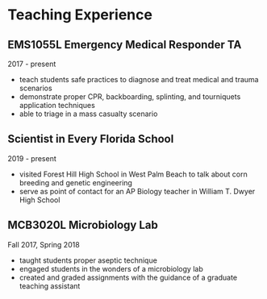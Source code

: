 # Teaching Experience

## EMS1055L Emergency Medical Responder TA
2017 - present
- teach students safe practices to diagnose and treat medical and trauma scenarios
- demonstrate proper CPR, backboarding, splinting, and tourniquets application techniques
- able to triage in a mass casualty scenario

## Scientist in Every Florida School
2019 - present
- visited Forest Hill High School in West Palm Beach to talk about corn breeding and genetic engineering
- serve as point of contact for an AP Biology teacher in William T. Dwyer High School

## MCB3020L Microbiology Lab 
Fall 2017, Spring 2018
- taught students proper aseptic technique
- engaged students in the wonders of a microbiology lab
- created and graded assignments with the guidance of a graduate teaching assistant
